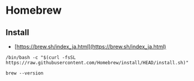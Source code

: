 Homebrew
===

## Install

* [https://brew.sh/index_ja.html](https://brew.sh/index_ja.html)

```
/bin/bash -c "$(curl -fsSL https://raw.githubusercontent.com/Homebrew/install/HEAD/install.sh)"
```

```
brew --version
```
